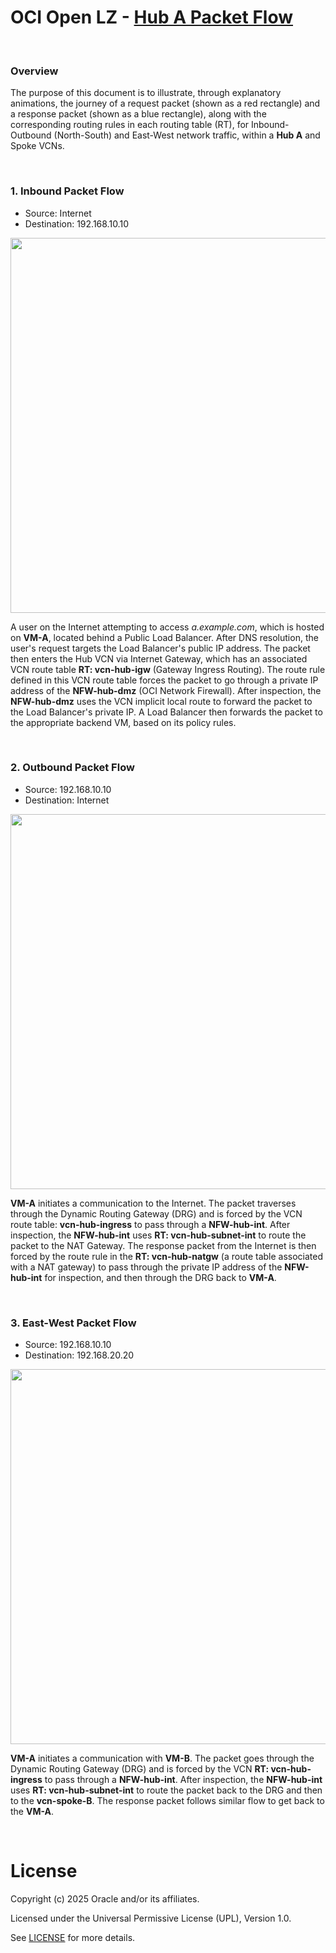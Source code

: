 # OCI Open LZ - [Hub A Packet Flow](#)

&nbsp; 

### Overview
The purpose of this document is to illustrate, through explanatory animations, the journey of a request packet (shown as a red rectangle) and a response packet (shown as a blue rectangle), along with the corresponding routing rules in each routing table (RT), for Inbound-Outbound (North-South) and East-West network traffic, within a **Hub A** and Spoke VCNs.

&nbsp; 

### 1. Inbound Packet Flow
- Source: Internet
- Destination: 192.168.10.10 

<img src="https://github.com/oracle-quickstart/terraform-oci-open-lz/blob/content/oci-hub-models/hub_a/hub_a_inbound.gif" width="600" />

A user on the Internet attempting to access *a.example.com*, which is hosted on **VM-A**, located behind a Public Load Balancer. After DNS resolution, the user's request targets the Load Balancer's public IP address. The packet then enters the Hub VCN via Internet Gateway, which has an associated VCN route table **RT: vcn-hub-igw** (Gateway Ingress Routing). The route rule defined in this VCN route table forces the packet to go through a private IP address of the **NFW-hub-dmz** (OCI Network Firewall). After inspection, the **NFW-hub-dmz** uses the VCN implicit local route to forward the packet to the Load Balancer's private IP. A Load Balancer then forwards the packet to the appropriate backend VM, based on its policy rules.

&nbsp; 

### 2. Outbound Packet Flow
- Source: 192.168.10.10
- Destination: Internet
  
<img src="https://github.com/oracle-quickstart/terraform-oci-open-lz/blob/content/oci-hub-models/hub_a/hub_a_outbound.gif" width="600" />

**VM-A** initiates a communication to the Internet. The packet traverses through the Dynamic Routing Gateway (DRG) and is forced by the VCN route table: **vcn-hub-ingress** to pass through a **NFW-hub-int**. After inspection, the **NFW-hub-int** uses **RT: vcn-hub-subnet-int** to route the packet to the NAT Gateway. The response packet from the Internet is then forced by the route rule in the **RT: vcn-hub-natgw** (a route table associated with a NAT gateway) to pass through the private IP address of the **NFW-hub-int** for inspection, and then through the DRG back to **VM-A**.

&nbsp; 

### 3. East-West Packet Flow
- Source: 192.168.10.10
- Destination: 192.168.20.20 

<img src="https://github.com/oracle-quickstart/terraform-oci-open-lz/blob/content/oci-hub-models/hub_a/hub_a_east_west.gif" width="600" />

**VM-A** initiates a communication with **VM-B**. The packet goes through the Dynamic Routing Gateway (DRG) and is forced by the VCN **RT: vcn-hub-ingress** to pass through a **NFW-hub-int**. After inspection, the **NFW-hub-int** uses **RT: vcn-hub-subnet-int** to route the packet back to the DRG and then to the **vcn-spoke-B**. The response packet follows similar flow to get back to the **VM-A**.





&nbsp; 

# License

Copyright (c) 2025 Oracle and/or its affiliates.

Licensed under the Universal Permissive License (UPL), Version 1.0.

See [LICENSE](/LICENSE.txt) for more details.
